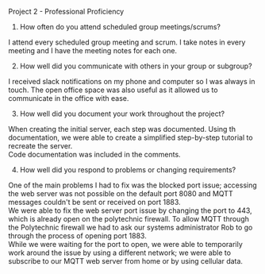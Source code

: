 Project 2 - Professional Proficiency

1. How often do you attend scheduled group meetings/scrums?

I attend every scheduled group meeting and scrum. I take notes in every meeting and I have the meeting notes for each one.

2. How well did you communicate with others in your group or subgroup?

I received slack notifications on my phone and computer so I was always in touch. The open office space was also useful as it allowed us to communicate in the office with ease.  

3. How well did you document your work throughout the project?

When creating the initial server, each step was documented. Using th documentation, we were able to create a simplified step-by-step tutorial to recreate the server.  
Code documentation was included in the comments.

4. How well did you respond to problems or changing requirements?

One of the main problems I had to fix was the blocked port issue; accessing the web server was not possible on the default port 8080 and MQTT messages couldn't be sent or received on port 1883.  
We were able to fix the web server port issue by changing the port to 443, which is already open on the polytechnic firewall. To allow MQTT through the Polytechnic firewall we had to ask our systems administrator Rob to go through the process of opening port 1883.  
While we were waiting for the port to open, we were able to temporarily work around the issue by using a different network; we were able to subscribe to our MQTT web server from home or by using cellular data.